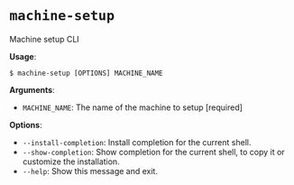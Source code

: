 # `machine-setup`

Machine setup CLI

**Usage**:

```console
$ machine-setup [OPTIONS] MACHINE_NAME
```

**Arguments**:

* `MACHINE_NAME`: The name of the machine to setup  [required]

**Options**:

* `--install-completion`: Install completion for the current shell.
* `--show-completion`: Show completion for the current shell, to copy it or customize the installation.
* `--help`: Show this message and exit.
